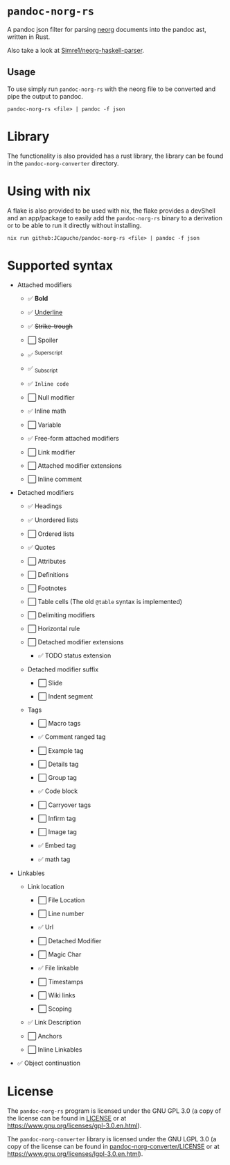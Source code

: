 # `pandoc-norg-rs`

A pandoc json filter for parsing
[neorg](https://github.com/nvim-neorg/neorg) documents into the pandoc
ast, written in Rust.

Also take a look at
[Simre1/neorg-haskell-parser](https://github.com/Simre1/neorg-haskell-parser).

## Usage

To use simply run `pandoc-norg-rs` with the neorg file to be converted
and pipe the output to pandoc.

    pandoc-norg-rs <file> | pandoc -f json

# Library

The functionality is also provided has a rust library, the library can
be found in the `pandoc-norg-converter` directory.

# Using with nix

A flake is also provided to be used with nix, the flake provides a
devShell and an app/package to easily add the `pandoc-norg-rs` binary to
a derivation or to be able to run it directly without installing.

    nix run github:JCapucho/pandoc-norg-rs <file> | pandoc -f json

# Supported syntax

- Attached modifiers

  - ✅ **Bold**

  - ✅ <u>Underline</u>

  - ✅ ~~Strike-trough~~

  - ⬜ Spoiler

  - ✅ <sup>Superscript</sup>

  - ✅ <sub>Subscript</sub>

  - ✅ `Inline code`

  - ⬜ Null modifier

  - ✅ $\text{Inline math}$

  - ⬜ Variable

  - ✅ Free-form attached modifiers

  - ⬜ Link modifier

  - ⬜ Attached modifier extensions

  - ⬜ Inline comment

- Detached modifiers

  - ✅ Headings

  - ✅ Unordered lists

  - ⬜ Ordered lists

  - ✅ Quotes

  - ⬜ Attributes

  - ⬜ Definitions

  - ⬜ Footnotes

  - ⬜ Table cells (The old `@table` syntax is implemented)

  - ⬜ Delimiting modifiers

  - ⬜ Horizontal rule

  - ⬜ Detached modifier extensions

    - ✅ TODO status extension

  - Detached modifier suffix

    - ⬜ Slide

    - ⬜ Indent segment

  - Tags

    - ⬜ Macro tags

    - ✅ Comment ranged tag

    - ⬜ Example tag

    - ⬜ Details tag

    - ⬜ Group tag

    - ✅ Code block

    - ⬜ Carryover tags

    - ⬜ Infirm tag

    - ⬜ Image tag

    - ✅ Embed tag

    - ✅ math tag

- Linkables

  - Link location

    - ⬜ File Location

    - ⬜ Line number

    - ✅ Url

    - ⬜ Detached Modifier

    - ⬜ Magic Char

    - ✅ File linkable

    - ⬜ Timestamps

    - ⬜ Wiki links

    - ⬜ Scoping

  - ✅ Link Description

  - ⬜ Anchors

  - ⬜ Inline Linkables

- ✅ Object continuation

# License

The `pandoc-norg-rs` program is licensed under the GNU GPL 3.0 (a copy
of the license can be found in [LICENSE](LICENSE) or at
<https://www.gnu.org/licenses/gpl-3.0.en.html>).

The `pandoc-norg-converter` library is licensed under the GNU LGPL 3.0
(a copy of the license can be found in
[pandoc-norg-converter/LICENSE](pandoc-norg-converter/LICENSE) or at
<https://www.gnu.org/licenses/lgpl-3.0.en.html>).
